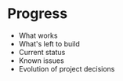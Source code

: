 # Progress

- What works
- What's left to build
- Current status
- Known issues
- Evolution of project decisions
